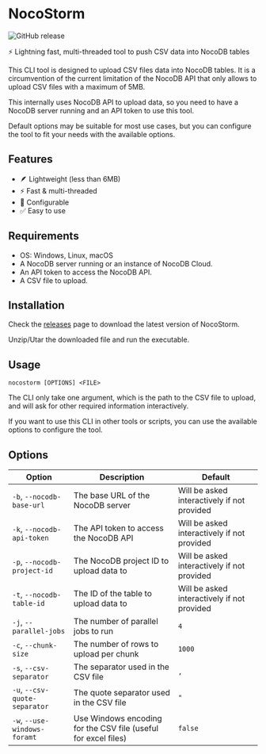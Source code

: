 # NocoStorm

![GitHub release](https://img.shields.io/github/v/release/owlnext-fr/NocoStorm)

⚡ Lightning fast, multi-threaded tool to push CSV data into NocoDB tables

This CLI tool is designed to upload CSV files data into NocoDB tables. It is a circumvention of the current limitation of the NocoDB API that only allows to upload CSV files with a maximum of 5MB.

This internally uses NocoDB API to upload data, so you need to have a NocoDB server running and an API token to use this tool.

Default options may be suitable for most use cases, but you can configure the tool to fit your needs with the available options.

## Features

- 🪶 Lightweight (less than 6MB)
- ⚡ Fast & multi-threaded
- 🔧 Configurable
- ✅ Easy to use

## Requirements

- OS: Windows, Linux, macOS
- A NocoDB server running or an instance of NocoDB Cloud.
- An API token to access the NocoDB API.
- A CSV file to upload.

## Installation

Check the [releases](https://github.com/owlnext-fr/NocoStorm/releases) page to download the latest version of NocoStorm.

Unzip/Utar the downloaded file and run the executable.

## Usage

```man
nocostorm [OPTIONS] <FILE>
```

The CLI only take one argument, which is the path to the CSV file to upload, and will ask for other required information interactively.

If you want to use this CLI in other tools or scripts, you can use the available options to configure the tool.

## Options

| Option                        | Description                                                    | Default                                     |
| ----------------------------- | -------------------------------------------------------------- | ------------------------------------------- |
| `-b`, `--nocodb-base-url`     | The base URL of the NocoDB server                              | Will be asked interactively if not provided |
| `-k`, `--nocodb-api-token`    | The API token to access the NocoDB API                         | Will be asked interactively if not provided |
| `-p`, `--nocodb-project-id`   | The NocoDB project ID to upload data to                        | Will be asked interactively if not provided |
| `-t`, `--nocodb-table-id`     | The ID of the table to upload data to                          | Will be asked interactively if not provided |
| `-j`, `--parallel-jobs`       | The number of parallel jobs to run                             | `4`                                         |
| `-c`, `--chunk-size`          | The number of rows to upload per chunk                         | `1000`                                      |
| `-s`, `--csv-separator`       | The separator used in the CSV file                             | `,`                                         |
| `-u`, `--csv-quote-separator` | The quote separator used in the CSV file                       | `"`                                         |
| `-w`, `--use-windows-foramt`  | Use Windows encoding for the CSV file (useful for excel files) | `false`                                     |
